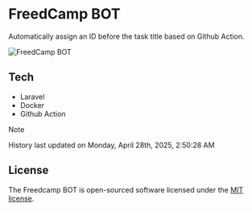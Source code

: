 # FreedCamp BOT

Automatically assign an ID before the task title based on Github Action.

![FreedCamp BOT](https://repository-images.githubusercontent.com/737932867/7d34798b-2680-471c-b089-a78a718d3d6a)

## Tech

- Laravel
- Docker
- Github Action

> [!NOTE]  
> History last updated on Monday, April 28th, 2025, 2:50:28 AM

## License

The Freedcamp BOT is open-sourced software licensed under the [MIT license](https://opensource.org/licenses/MIT).
